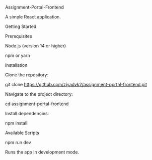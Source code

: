 Assignment-Portal-Frontend

A simple React application.

Getting Started

Prerequisites

Node.js (version 14 or higher)

npm or yarn

Installation

Clone the repository:

git clone https://github.com/ziyadvk2/assignment-portal-frontend.git

Navigate to the project directory:

cd assignment-portal-frontend

Install dependencies:

npm install

Available Scripts

npm run dev

Runs the app in development mode.
